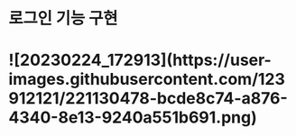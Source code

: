 <h1>로그인 기능 구현<h1>
![20230224_172913](https://user-images.githubusercontent.com/123912121/221130478-bcde8c74-a876-4340-8e13-9240a551b691.png)
